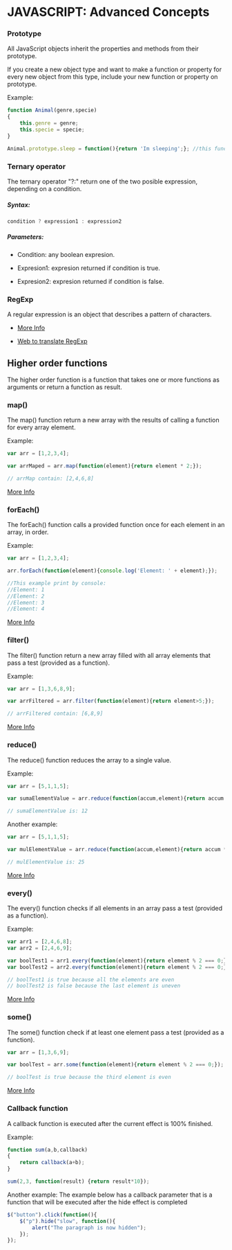 # JAVASCRIPT: Advanced Concepts

### Prototype

All JavaScript objects inherit the properties and methods from their prototype. 

If you create a new object type and want to make a function or property for every new object from this type, include your new function or property on prototype.

Example:

```Javascript
function Animal(genre,specie)
{
    this.genre = genre;
    this.specie = specie;
}

Animal.prototype.sleep = function(){return 'Im sleeping';}; //this function it's common for all Animal instances.
```


### Ternary operator

The ternary operator "?:" return one of the two posible expression, depending on a condition.

##### Syntax:

```Javascript
condition ? expression1 : expression2
```

##### Parameters:

* Condition: any boolean expresion.

* Expresion1: expresion returned if condition is true.

* Expresion2: expresion returned if condition is false.

### RegExp

A regular expression is an object that describes a pattern of characters.

* [More Info](https://www.w3schools.com/jsref/jsref_obj_regexp.asp)

* [Web to translate RegExp](https://regex101.com)


## Higher order functions

The higher order function is a function that takes one or more functions as arguments or return a function as result.

### map()

The map() function return a new array with the results of calling a function for every array element.

Example:

```Javascript
var arr = [1,2,3,4];

var arrMaped = arr.map(function(element){return element * 2;});

// arrMap contain: [2,4,6,8]
```

[More Info](https://www.w3schools.com/jsref/jsref_map.asp
)

### forEach()

The forEach() function calls a provided function once for each element in an array, in order.

Example:

```Javascript
var arr = [1,2,3,4];

arr.forEach(function(element){console.log('Element: ' + element);});

//This example print by console:
//Element: 1
//Element: 2
//Element: 3
//Element: 4
```

[More Info](https://www.w3schools.com/JSREF/jsref_forEach.asp)

### filter()

The filter() function return a new array filled with all array elements that pass a test (provided as a function).

Example:

```Javascript
var arr = [1,3,6,8,9];

var arrFiltered = arr.filter(function(element){return element>5;});

// arrFiltered contain: [6,8,9]
```

[More Info](https://www.w3schools.com/jsref/jsref_filter.asp)

### reduce()

The reduce() function reduces the array to a single value.

Example:

```Javascript
var arr = [5,1,1,5];

var sumaElementValue = arr.reduce(function(accum,element){return accum + element;});

// sumaElementValue is: 12
```

Another example:

```Javascript
var arr = [5,1,1,5];

var mulElementValue = arr.reduce(function(accum,element){return accum * element;});

// mulElementValue is: 25
```

[More Info](https://www.w3schools.com/jsref/jsref_reduce.asp)

### every()

The every() function checks if all elements in an array pass a test (provided as a function).

Example:

```Javascript
var arr1 = [2,4,6,8];
var arr2 = [2,4,6,9];

var boolTest1 = arr1.every(function(element){return element % 2 === 0;});
var boolTest2 = arr2.every(function(element){return element % 2 === 0;});

// boolTest1 is true because all the elements are even
// boolTest2 is false because the last element is uneven
```

[More Info](https://www.w3schools.com/jsref/jsref_every.asp)

### some()

The some() function check if at least one element pass a test (provided as a function).

```Javascript
var arr = [1,3,6,9];

var boolTest = arr.some(function(element){return element % 2 === 0;});

// boolTest is true because the third element is even
```

[More Info](https://www.w3schools.com/jsref/jsref_some.asp)

### Callback function

A callback function is executed after the current effect is 100% finished.

Example:

```Javascript
function sum(a,b,callback)
{
    return callback(a+b);
}

sum(2,3, function(result) {return result*10});
```


Another example: The example below has a callback parameter that is a function that will be executed after the hide effect is completed

```Javascript
$("button").click(function(){
    $("p").hide("slow", function(){
        alert("The paragraph is now hidden");
    });
});
```

